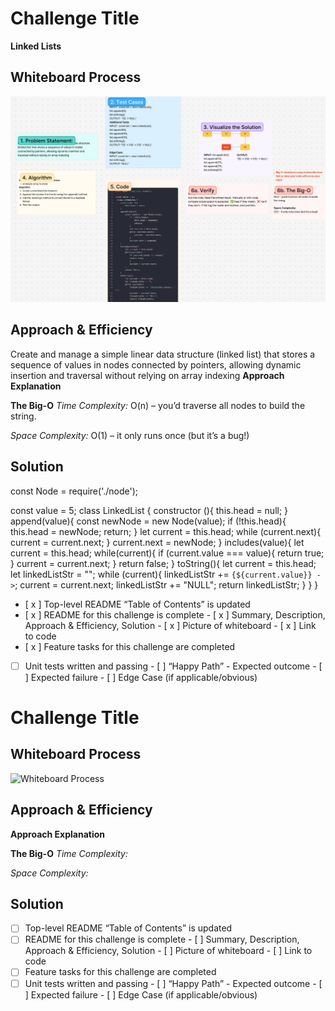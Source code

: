 # Challenge Title
**Linked Lists**

## Whiteboard Process
![Linked Lists ](img/linkedLists-wp_cc5.png)

## Approach & Efficiency
<!-- What approach did you take? Why? What is the Big O space/time for this approach? -->
Create and manage a simple linear data structure (linked list) that stores a sequence of values in nodes connected by pointers, allowing dynamic insertion and traversal without relying on array indexing
**Approach Explanation**

**The Big-O**
*Time Complexity:*
O(n) – you’d traverse all nodes to build the string.

*Space Complexity:*
O(1) – it only runs once (but it’s a bug!)

## Solution
<!-- Show how to run your code, and examples of it in action -->
const Node = require('./node');

const value = 5;
 class LinkedList {
    constructor (){
        this.head = null; 
    }
    append(value){ 
        const newNode = new Node(value);
            if (!this.head){ 
                this.head = newNode; 
                return;
            }
            let current = this.head;
            while (current.next){ 
                current = current.next;
            }
            current.next = newNode; 
    }
    includes(value){
        let current = this.head; 
        while(current){ 
            if (current.value === value){ 
            return true;
            }
            current = current.next; 
        }
        return false; 
    }
    toString(){ 
        let current = this.head; 
        let linkedListStr = "";
        while (current){
            linkedListStr += `{${current.value}} ->`;
            current = current.next; 
            linkedListStr += "NULL"; 
            return linkedListStr;
        }
    }
 }


<!-- CHECKLIST: Whiteboard Process -->

 - [ x ] Top-level README “Table of Contents” is updated
 - [ x ] README for this challenge is complete
       - [ x ] Summary, Description, Approach & Efficiency, Solution
       - [ x ] Picture of whiteboard
       - [ x ] Link to code
 - [ x ] Feature tasks for this challenge are completed
 - [  ] Unit tests written and passing
       - [ ] “Happy Path” - Expected outcome
       - [ ] Expected failure
       - [ ] Edge Case (if applicable/obvious)

<!--------------------------------------------------------------------------------------->

# Challenge Title
<!-- Challenge Name -->

## Whiteboard Process
![Whiteboard Process ](img/)

## Approach & Efficiency
<!-- What approach did you take? Why? What is the Big O space/time for this approach? -->
**Approach Explanation**

**The Big-O**
*Time Complexity:*


*Space Complexity:*

## Solution
<!-- Show how to run your code, and examples of it in action -->

<!-- CHECKLIST: Whiteboard Process -->

 - [ ] Top-level README “Table of Contents” is updated
 - [ ] README for this challenge is complete
       - [ ] Summary, Description, Approach & Efficiency, Solution
       - [ ] Picture of whiteboard
       - [ ] Link to code
 - [ ] Feature tasks for this challenge are completed
 - [ ] Unit tests written and passing
       - [ ] “Happy Path” - Expected outcome
       - [ ] Expected failure
       - [ ] Edge Case (if applicable/obvious)

